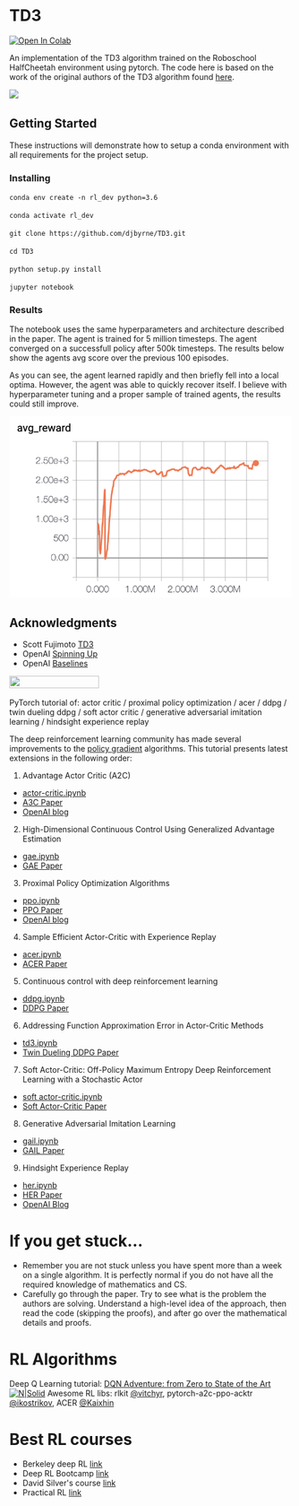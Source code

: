 # TD3

[![Open In Colab](https://colab.research.google.com/assets/colab-badge.svg)](https://colab.research.google.com/drive/1foJRBKv0ymV7I5cpmQ6bI4v6CyJ-qATs)

An implementation of the TD3 algorithm trained on the Roboschool HalfCheetah environment using pytorch. The code here is based on the work of the original authors of the TD3 algorithm found [here](https://github.com/sfujim/TD3). 

<img src="media/trained_agent.gif">

## Getting Started

These instructions will demonstrate how to setup a conda environment with all requirements for the project setup.

### Installing

```
conda env create -n rl_dev python=3.6

conda activate rl_dev

git clone https://github.com/djbyrne/TD3.git

cd TD3

python setup.py install 

jupyter notebook
```

### Results

The notebook uses the same hyperparameters and architecture described in the paper. The agent is trained for 5 million timesteps. The agent converged on a successfull policy after 500k timesteps. The results below show the agents avg score over the previous 100 episodes.

As you can see, the agent learned rapidly and then briefly fell into a local optima. However, the agent was able to quickly recover itself. I believe with hyperparameter tuning and a proper sample of trained agents, the results could still improve. 

<img src="media/training_results.png">


## Acknowledgments

* Scott Fujimoto [TD3](https://github.com/sfujim/TD3)
* OpenAI [Spinning Up](https://github.com/openai/spinningup)
* OpenAI [Baselines](https://github.com/openai/baselines)

<img width="160px" height="22px" href="https://github.com/pytorch/pytorch" src="https://pp.userapi.com/c847120/v847120960/82b4/xGBK9pXAkw8.jpg">


PyTorch tutorial of: actor critic / proximal policy optimization / acer / ddpg / twin dueling ddpg / soft actor critic / generative adversarial imitation learning / hindsight experience replay

The deep reinforcement learning community has made several improvements to the [policy gradient](http://rll.berkeley.edu/deeprlcourse/f17docs/lecture_4_policy_gradient.pdf) algorithms. This tutorial presents latest extensions in the following order: 

1. Advantage Actor Critic (A2C)
 - [actor-critic.ipynb](https://github.com/higgsfield/RL-Adventure-2/blob/master/1.actor-critic.ipynb)
 - [A3C Paper](https://arxiv.org/pdf/1602.01783.pdf) 
 - [OpenAI blog](https://blog.openai.com/baselines-acktr-a2c/#a2canda3c)
  2. High-Dimensional Continuous Control Using Generalized Advantage Estimation
  - [gae.ipynb](https://github.com/higgsfield/RL-Adventure-2/blob/master/2.gae.ipynb)
  - [GAE Paper](https://arxiv.org/abs/1506.02438)
  3.  Proximal Policy Optimization Algorithms 
  - [ppo.ipynb](https://github.com/higgsfield/RL-Adventure-2/blob/master/3.ppo.ipynb)
  - [PPO Paper](https://arxiv.org/abs/1707.06347)
  - [OpenAI blog](https://blog.openai.com/openai-baselines-ppo/)
  4.  Sample Efficient Actor-Critic with Experience Replay 
  - [acer.ipynb](https://github.com/higgsfield/RL-Adventure-2/blob/master/4.acer.ipynb)
  - [ACER Paper](https://arxiv.org/abs/1611.01224)
  5.  Continuous control with deep reinforcement learning
  - [ddpg.ipynb](https://github.com/higgsfield/RL-Adventure-2/blob/master/5.ddpg.ipynb)
  - [DDPG Paper](https://arxiv.org/abs/1509.02971)
  6. Addressing Function Approximation Error in Actor-Critic Methods
  - [td3.ipynb](https://github.com/higgsfield/RL-Adventure-2/blob/master/6.td3.ipynb)
  - [Twin Dueling DDPG Paper](https://arxiv.org/abs/1802.09477)
  7. Soft Actor-Critic: Off-Policy Maximum Entropy Deep Reinforcement Learning with a Stochastic Actor 
  - [soft actor-critic.ipynb](https://github.com/higgsfield/RL-Adventure-2/blob/master/7.soft%20actor-critic.ipynb)
  - [Soft Actor-Critic Paper](https://arxiv.org/abs/1801.01290)
  8.  Generative Adversarial Imitation Learning 
  - [gail.ipynb](https://github.com/higgsfield/RL-Adventure-2/blob/master/8.gail.ipynb)
  - [GAIL Paper](https://arxiv.org/abs/1606.03476)
  9.  Hindsight Experience Replay
  - [her.ipynb](https://github.com/higgsfield/RL-Adventure-2/blob/master/9.her.ipynb)
  - [HER Paper](https://arxiv.org/abs/1707.01495)
  - [OpenAI Blog](https://blog.openai.com/ingredients-for-robotics-research/#understandingher)

# If you get stuck… 
- Remember you are not stuck unless you have spent more than a week on a single algorithm. It is perfectly normal if you do not have all the required knowledge of mathematics and CS.
- Carefully go through the paper. Try to see what is the problem the authors are solving. Understand a high-level idea of the approach, then read the code (skipping the proofs), and after go over the mathematical details and proofs.

# RL Algorithms
Deep Q Learning tutorial: [DQN Adventure: from Zero to State of the Art](https://github.com/higgsfield/RL-Adventure)
[![N|Solid](https://planspace.org/20170830-berkeley_deep_rl_bootcamp/img/annotated.jpg)]()
Awesome RL libs: rlkit [@vitchyr](https://github.com/vitchyr), pytorch-a2c-ppo-acktr [@ikostrikov](https://github.com/ikostrikov),
ACER [@Kaixhin](https://github.com/Kaixhin)

# Best RL courses
- Berkeley deep RL [link](http://rll.berkeley.edu/deeprlcourse/)
- Deep RL Bootcamp [link](https://sites.google.com/view/deep-rl-bootcamp/lectures)
- David Silver's course [link](http://www0.cs.ucl.ac.uk/staff/d.silver/web/Teaching.html)
- Practical RL [link](https://github.com/yandexdataschool/Practical_RL)

